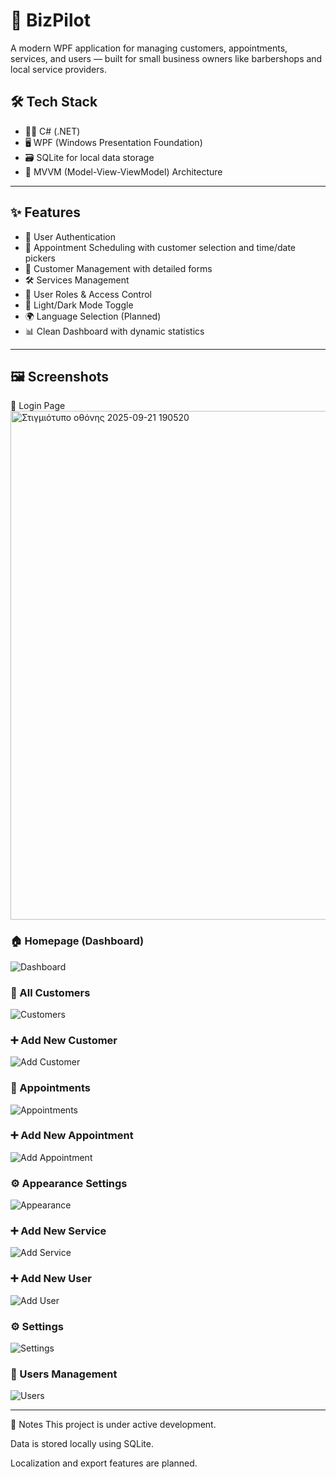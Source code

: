 # 🚀 BizPilot

A modern WPF application for managing customers, appointments, services, and users — built for small business owners like barbershops and local service providers.

## 🛠️ Tech Stack

- 👨‍💻 C# (.NET)
- 🖥️ WPF (Windows Presentation Foundation)
- 🗃️ SQLite for local data storage
- 📐 MVVM (Model-View-ViewModel) Architecture

---

## ✨ Features

- 🔐 User Authentication
- 📅 Appointment Scheduling with customer selection and time/date pickers
- 👥 Customer Management with detailed forms
- 🛠️ Services Management
- 👤 User Roles & Access Control
- 🎨 Light/Dark Mode Toggle
- 🌍 Language Selection (Planned)
- 📊 Clean Dashboard with dynamic statistics

---

## 🖼️ Screenshots

🔐 Login Page
<img width="1222" height="814" alt="Στιγμιότυπο οθόνης 2025-09-21 190520" src="https://github.com/user-attachments/assets/7249df31-ab99-4be4-8ec1-047d8c95693f" />


### 🏠 Homepage (Dashboard)
![Dashboard](screenshots/homepage.png)

### 👥 All Customers
![Customers](screenshots/allCustomers.png)

### ➕ Add New Customer
![Add Customer](screenshots/AddNewCustomer.png)

### 📅 Appointments
![Appointments](screenshots/Appointments.png)

### ➕ Add New Appointment
![Add Appointment](screenshots/AddNewAppointment.png)

### ⚙️ Appearance Settings
![Appearance](screenshots/Appearance.png)

### ➕ Add New Service
![Add Service](screenshots/AddNewService.png)

### ➕ Add New User
![Add User](screenshots/AddNewUser.png)

### ⚙️ Settings
![Settings](screenshots/Setting.png)

### 👤 Users Management
![Users](screenshots/Users.png)

---

📌 Notes
This project is under active development.

Data is stored locally using SQLite.

Localization and export features are planned.
